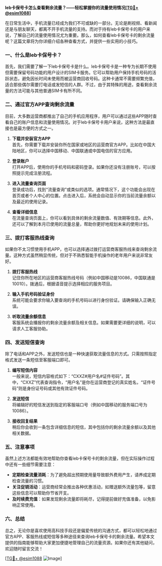 **leb卡保号卡怎么查看剩余流量？——轻松掌握你的流量使用情况[[TG💪+ @esim1088](https://t.me/s/esim1088)]**

在日常生活中，手机流量已经成为我们不可或缺的一部分。无论是刷视频、看新闻还是与朋友聊天，都离不开手机流量的支持。而对于持有leb卡保号卡的用户来说，了解自己的流量使用情况尤为重要。那么，如何查看leb卡保号卡的剩余流量呢？这篇文章将为你详细介绍各种查看方式，并提供一些实用的小技巧。

### 一、什么是leb卡保号卡？

首先，我们需要了解一下leb卡保号卡是什么。leb卡保号卡是一种专为长期不使用但需要保留号码功能的用户设计的SIM卡服务。它可以帮助用户保持手机号码的活跃状态，避免因长时间未使用而被运营商回收号码。这种卡通常不需要频繁充值，适合那些偶尔需要打电话或发短信的人群。不过，由于其特殊的用途，查看剩余流量的方法可能与其他普通SIM卡有所不同。

### 二、通过官方APP查询剩余流量

目前，大多数运营商都推出了自己的手机应用程序，用户可以通过这些APP随时查看自己的账户信息和流量使用情况。对于leb卡保号卡用户来说，这种方法是最直接也是最方便的方式之一。

1. **下载并安装官方APP**  
   首先，你需要下载并安装你所在国家或地区的运营商官方APP。比如在中国大陆地区，你可以选择中国移动、中国联通或中国电信的官方应用。

2. **登录账户**  
   打开APP后，使用你的手机号码和密码登录。如果你还没有注册账号，可以按照提示完成注册流程。

3. **进入流量查询页面**  
   登录成功后，找到“流量查询”或类似的选项。通常情况下，这个功能会出现在首页或者个人中心的位置。点击进入后，系统会自动显示你的当前流量余额以及最近的使用记录。

4. **查看详细信息**  
   在流量查询页面上，你可以看到具体的剩余流量数值、有效期等信息。此外，还可以了解到本月已使用的流量总量，帮助你更好地规划未来的使用计划。

### 三、拨打客服热线查询

如果你不太习惯使用手机APP，也可以选择通过拨打运营商客服热线来查询剩余流量。这种方式虽然稍显传统，但对于不熟悉智能手机操作的老年用户来说非常友好。

1. **拨打客服热线**  
   记住你所在地区的运营商客服热线号码（例如中国移动是10086，中国联通是10010）。拨通后，根据语音提示选择相应的服务项目。

2. **输入手机号码验证身份**  
   系统可能会要求你输入要查询的手机号码以进行身份验证。请确保输入正确无误。

3. **听取流量余额信息**  
   客服系统会播报你的剩余流量余额及相关信息。如果需要更详细的说明，可以请求人工客服协助。

### 四、发送短信查询

除了电话和APP之外，发送短信也是一种快速获取流量信息的方式。只需按照指定格式发送一条短信至客服端口即可。

1. **编写短信内容**  
   一般来说，短信内容格式如下：“CXXZ#用户名#证件号码”。其中，“CXXZ”代表查询指令，“用户名”是你在运营商登记的真实姓名，“证件号码”则是身份证号码或其他有效证件号码。

2. **发送短信**  
   将编辑好的短信发送到指定的客服端口号（例如中国移动的服务端口号为10086）。

3. **接收回复结果**  
   稍后你会收到一条包含详细信息的短信，其中包括你的剩余流量余额以及其他相关数据。

### 五、注意事项

虽然上述方法都能有效地帮助你查看leb卡保号卡的剩余流量，但在实际操作过程中还有一些细节需要注意：

- **定期检查流量消耗**：为了避免超出预期使用量导致额外费用产生，请养成定期检查流量的习惯。
- **关注促销活动**：运营商经常会推出各种优惠活动，如赠送额外流量包等，留意这些信息可以帮助你节省开支。
- **及时续费充值**：如果发现剩余流量即将耗尽，记得提前做好充值准备，以免影响正常使用。

### 六、总结

总之，无论你是喜欢使用高科技手段还是偏爱传统的沟通方式，都可以轻松地通过官方APP、客服热线或短信等多种途径来查询leb卡保号卡的剩余流量。希望本文提供的指南能够帮助大家更加便捷地管理自己的流量资源。如果你还有其他疑问，欢迎随时留言交流！

[[TG💪+ @esim1088](https://t.me/s/esim1088) ![Image](https://i.postimg.cc/4NQfJmqS/Snipaste-2025-05-13-00-14-12.png)]